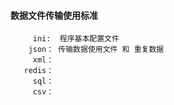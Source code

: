 #### 数据文件传输使用标准

``` text
     ini:  程序基本配置文件
    json： 传输数据使用文件 和 重复数据
     xml：  
   redis： 
     sql： 
     csv： 
```
 
